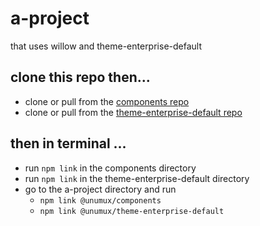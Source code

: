 # a-project
that uses willow and theme-enterprise-default

## clone this repo then...

- clone or pull from the [components repo](https://github.com/unumux/components)
- clone or pull from the [theme-enterprise-default repo](https://github.com/unumux/theme-enterprise-default)


## then in terminal ...

- run `npm link` in the components directory
- run `npm link` in the theme-enterprise-default directory
- go to the a-project directory and run
  - `npm link @unumux/components`
  - `npm link @unumux/theme-enterprise-default`